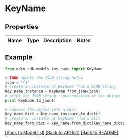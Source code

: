 # KeyName


## Properties

Name | Type | Description | Notes
------------ | ------------- | ------------- | -------------

## Example

```python
from odin_sdk.models.key_name import KeyName

# TODO update the JSON string below
json = "{}"
# create an instance of KeyName from a JSON string
key_name_instance = KeyName.from_json(json)
# print the JSON string representation of the object
print KeyName.to_json()

# convert the object into a dict
key_name_dict = key_name_instance.to_dict()
# create an instance of KeyName from a dict
key_name_form_dict = key_name.from_dict(key_name_dict)
```
[[Back to Model list]](../README.md#documentation-for-models) [[Back to API list]](../README.md#documentation-for-api-endpoints) [[Back to README]](../README.md)


